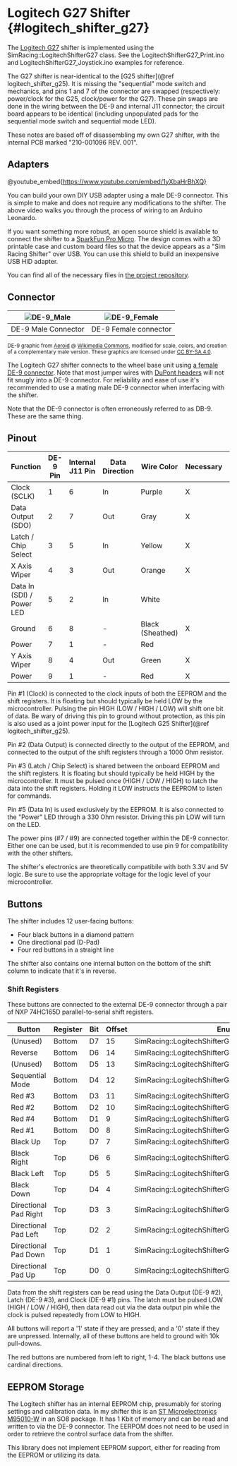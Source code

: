 # Logitech G27 Shifter {#logitech_shifter_g27}

The [Logitech G27](https://en.wikipedia.org/wiki/Logitech_G27) shifter is implemented using the SimRacing::LogitechShifterG27 class. See the LogitechShifterG27_Print.ino and LogitechShifterG27_Joystick.ino examples for reference.

The G27 shifter is near-identical to the [G25 shifter](@ref logitech_shifter_g25). It is missing the "sequential" mode switch and mechanics, and pins 1 and 7 of the connector are swapped (respectively: power/clock for the G25, clock/power for the G27). These pin swaps are done in the wiring between the DE-9 and internal J11 connector; the circuit board appears to be identical (including unpopulated pads for the sequential mode switch and sequential mode LED).

These notes are based off of disassembling my own G27 shifter, with the internal PCB marked "210-001096 REV. 001".

## Adapters

@youtube_embed{https://www.youtube.com/embed/1yXbaHrBhXQ}

You can build your own DIY USB adapter using a male DE-9 connector. This is simple to make and does not require any modifications to the shifter. The above video walks you through the process of wiring to an Arduino Leonardo.

If you want something more robust, an open source shield is available to connect the shifter to a [SparkFun Pro Micro](https://github.com/sparkfun/Pro_Micro). The design comes with a 3D printable case and custom board files so that the device appears as a "Sim Racing Shifter" over USB. You can use this shield to build an inexpensive USB HID adapter.

You can find all of the necessary files in [the project repository](https://github.com/dmadison/Sim-Racing-Shields).

## Connector

| ![DE-9_Male](DE9_Male.svg) | ![DE-9_Female](DE9_Female.svg) |
| :-----------------------: | :---------------------------: |
| DE-9 Male Connector        | DE-9 Female connector          |

<sup>DE-9 graphic from [Aeroid](https://commons.wikimedia.org/wiki/User:Aeroid) @ [Wikimedia Commons](https://commons.wikimedia.org/wiki/File:DE9_Diagram.svg#/media/File:DE-9_Female.svg), modified for scale, colors, and creation of a complementary male version. These graphics are licensed under [CC BY-SA 4.0](https://creativecommons.org/licenses/by-sa/4.0/).</sup>

The Logitech G27 shifter connects to the wheel base unit using [a female DE-9 connector](https://en.wikipedia.org/wiki/D-subminiature). Note that most jumper wires with [DuPont headers](https://en.wikipedia.org/wiki/Jump_wire) will not fit snugly into a DE-9 connector. For reliability and ease of use it's recommended to use a mating male DE-9 connector when interfacing with the shifter.

Note that the DE-9 connector is often erroneously referred to as DB-9. These are the same thing.

## Pinout

| Function                  | DE-9 Pin | Internal J11 Pin | Data Direction | Wire Color       | Necessary | Recommended Pin |
|---------------------------|----------|------------------|----------------|------------------|-----------|-----------------|
| Clock (SCLK)              | 1        | 6                | In             | Purple           | X         | 6               |
| Data Output (SDO)         | 2        | 7                | Out            | Gray             | X         | 7               |
| Latch / Chip Select       | 3        | 5                | In             | Yellow           | X         | 5               |
| X Axis Wiper              | 4        | 3                | Out            | Orange           | X         | A0              |
| Data In (SDI) / Power LED | 5        | 2                | In             | White            |           |                 |
| Ground                    | 6        | 8                | -              | Black (Sheathed) | X         | GND             |
| Power                     | 7        | 1                | -              | Red              |           |                 |
| Y Axis Wiper              | 8        | 4                | Out            | Green            | X         | A2              |
| Power                     | 9        | 1                | -              | Red              | X         | VCC             |

Pin #1 (Clock) is connected to the clock inputs of both the EEPROM and the shift registers. It is floating but should typically be held LOW by the microcontroller. Pulsing the pin HIGH (LOW / HIGH / LOW) will shift one bit of data. Be wary of driving this pin to ground without protection, as this pin is also used as a joint power input for the [Logitech G25 Shifter](@ref logitech_shifter_g25).

Pin #2 (Data Output) is connected directly to the output of the EEPROM, and connected to the output of the shift registers through a 1000 Ohm resistor.

Pin #3 (Latch / Chip Select) is shared between the onboard EEPROM and the shift registers. It is floating but should typically be held HIGH by the microcontroller. It must be pulsed once (HIGH / LOW / HIGH) to latch the data into the shift registers. Holding it LOW instructs the EEPROM to listen for commands.

Pin #5 (Data In) is used exclusively by the EEPROM. It is also connected to the "Power" LED through a 330 Ohm resistor. Driving this pin LOW will turn on the LED.

The power pins (#7 / #9) are connected together within the DE-9 connector. Either one can be used, but it is recommended to use pin 9 for compatibility with the other shifters.

The shifter's electronics are theoretically compatibile with both 3.3V and 5V logic. Be sure to use the appropriate voltage for the logic level of your microcontroller.

## Buttons

The shifter includes 12 user-facing buttons:

* Four black buttons in a diamond pattern
* One directional pad (D-Pad)
* Four red buttons in a straight line

The shifter also contains one internal button on the bottom of the shift column to indicate that it's in reverse.

### Shift Registers

These buttons are connected to the external DE-9 connector through a pair of NXP 74HC165D parallel-to-serial shift registers.

| Button                | Register | Bit | Offset | Enum                                             |
|-----------------------|----------|-----|--------|--------------------------------------------------|
| (Unused)              | Bottom   | D7  | 15     | SimRacing::LogitechShifterG27::BUTTON_UNUSED1    |
| Reverse               | Bottom   | D6  | 14     | SimRacing::LogitechShifterG27::BUTTON_REVERSE    |
| (Unused)              | Bottom   | D5  | 13     | SimRacing::LogitechShifterG27::BUTTON_UNUSED2    |
| Sequential Mode       | Bottom   | D4  | 12     | SimRacing::LogitechShifterG27::BUTTON_SEQUENTIAL |
| Red #3                | Bottom   | D3  | 11     | SimRacing::LogitechShifterG27::BUTTON_3          |
| Red #2                | Bottom   | D2  | 10     | SimRacing::LogitechShifterG27::BUTTON_2          |
| Red #4                | Bottom   | D1  | 9      | SimRacing::LogitechShifterG27::BUTTON_4          |
| Red #1                | Bottom   | D0  | 8      | SimRacing::LogitechShifterG27::BUTTON_1          |
| Black Up              | Top      | D7  | 7      | SimRacing::LogitechShifterG27::BUTTON_NORTH      |
| Black Right           | Top      | D6  | 6      | SimRacing::LogitechShifterG27::BUTTON_EAST       |
| Black Left            | Top      | D5  | 5      | SimRacing::LogitechShifterG27::BUTTON_WEST       |
| Black Down            | Top      | D4  | 4      | SimRacing::LogitechShifterG27::BUTTON_SOUTH      |
| Directional Pad Right | Top      | D3  | 3      | SimRacing::LogitechShifterG27::DPAD_RIGHT        |
| Directional Pad Left  | Top      | D2  | 2      | SimRacing::LogitechShifterG27::DPAD_LEFT         |
| Directional Pad Down  | Top      | D1  | 1      | SimRacing::LogitechShifterG27::DPAD_DOWN         |
| Directional Pad Up    | Top      | D0  | 0      | SimRacing::LogitechShifterG27::DPAD_UP           |

Data from the shift registers can be read using the Data Output (DE-9 #2), Latch (DE-9 #3), and Clock (DE-9 #1) pins. The latch must be pulsed LOW (HIGH / LOW / HIGH), then data read out via the data output pin while the clock is pulsed repeatedly from LOW to HIGH.

All buttons will report a '1' state if they are pressed, and a '0' state if they are unpressed. Internally, all of these buttons are held to ground with 10k pull-downs.

The red buttons are numbered from left to right, 1-4. The black buttons use cardinal directions.

## EEPROM Storage

The Logitech shifter has an internal EEPROM chip, presumably for storing settings and calibration data. In my shifter this is an [ST Microelectronics M95010-W](https://www.st.com/resource/en/datasheet/m95010-w.pdf) in an SO8 package. It has 1 Kbit of memory and can be read and written to via the DE-9 connector. The EERPOM does not need to be used in order to retrieve the control surface data from the shifter.

This library does not implement EEPROM support, either for reading from the EEPROM or utilizing its data.
